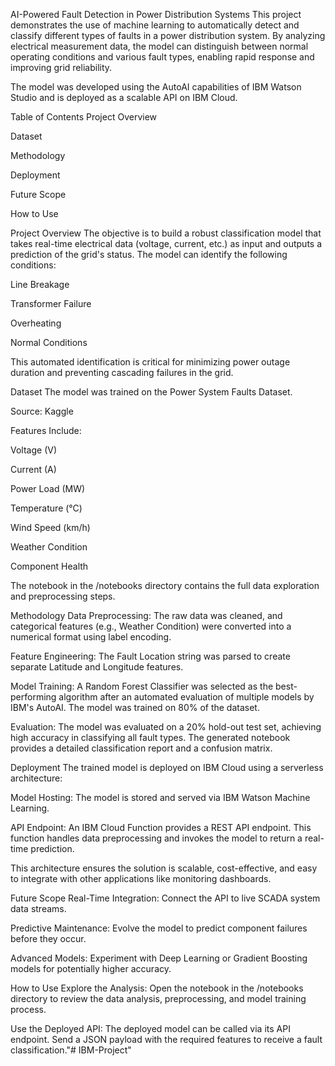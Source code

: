 AI-Powered Fault Detection in Power Distribution Systems
This project demonstrates the use of machine learning to automatically detect and classify different types of faults in a power distribution system. By analyzing electrical measurement data, the model can distinguish between normal operating conditions and various fault types, enabling rapid response and improving grid reliability.

The model was developed using the AutoAI capabilities of IBM Watson Studio and is deployed as a scalable API on IBM Cloud.

Table of Contents
Project Overview

Dataset

Methodology

Deployment

Future Scope

How to Use

Project Overview
The objective is to build a robust classification model that takes real-time electrical data (voltage, current, etc.) as input and outputs a prediction of the grid's status. The model can identify the following conditions:

Line Breakage

Transformer Failure

Overheating

Normal Conditions

This automated identification is critical for minimizing power outage duration and preventing cascading failures in the grid.

Dataset
The model was trained on the Power System Faults Dataset.

Source: Kaggle

Features Include:

Voltage (V)

Current (A)

Power Load (MW)

Temperature (°C)

Wind Speed (km/h)

Weather Condition

Component Health

The notebook in the /notebooks directory contains the full data exploration and preprocessing steps.

Methodology
Data Preprocessing: The raw data was cleaned, and categorical features (e.g., Weather Condition) were converted into a numerical format using label encoding.

Feature Engineering: The Fault Location string was parsed to create separate Latitude and Longitude features.

Model Training: A Random Forest Classifier was selected as the best-performing algorithm after an automated evaluation of multiple models by IBM's AutoAI. The model was trained on 80% of the dataset.

Evaluation: The model was evaluated on a 20% hold-out test set, achieving high accuracy in classifying all fault types. The generated notebook provides a detailed classification report and a confusion matrix.

Deployment
The trained model is deployed on IBM Cloud using a serverless architecture:

Model Hosting: The model is stored and served via IBM Watson Machine Learning.

API Endpoint: An IBM Cloud Function provides a REST API endpoint. This function handles data preprocessing and invokes the model to return a real-time prediction.

This architecture ensures the solution is scalable, cost-effective, and easy to integrate with other applications like monitoring dashboards.

Future Scope
Real-Time Integration: Connect the API to live SCADA system data streams.

Predictive Maintenance: Evolve the model to predict component failures before they occur.

Advanced Models: Experiment with Deep Learning or Gradient Boosting models for potentially higher accuracy.

How to Use
Explore the Analysis: Open the notebook in the /notebooks directory to review the data analysis, preprocessing, and model training process.

Use the Deployed API: The deployed model can be called via its API endpoint. Send a JSON payload with the required features to receive a fault classification."# IBM-Project" 
